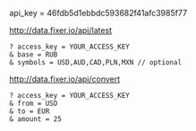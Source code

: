 api_key = 46fdb5d1ebbdc593682f41afc3985f77


http://data.fixer.io/api/latest

    ? access_key = YOUR_ACCESS_KEY
    & base = RUB
    & symbols = USD,AUD,CAD,PLN,MXN // optional
    
http://data.fixer.io/api/convert

    ? access_key = YOUR_ACCESS_KEY
    & from = USD
    & to = EUR
    & amount = 25
